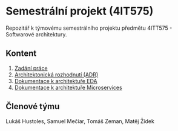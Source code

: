 # Semestrální projekt (4IT575)

Repozitář k týmovému semestrálního projektu předmětu 4ITT575 - Softwarové architektury.

## Kontent
1.  [Zadání práce](https://github.com/tomceman1313/4IT575-semestralka/blob/main/ASSIGNMENT.md "Zadání práce")
1.  [Architektonická rozhodnutí (ADR)](https://github.com/tomceman1313/4IT575-semestralka/tree/main/ADR "Architektonická rozhodnutí (ADR)")
1.  [Dokumentace k architektuře EDA](https://github.com/tomceman1313/4IT575-semestralka/tree/main/EDA "Dokumentace k architektuře EDA")
1.  [Dokumentace k architektuře Microservices](https://github.com/tomceman1313/4IT575-semestralka/tree/main/microservices "Dokumentace k architektuře Microservices")

## Členové týmu
Lukáš Hustoles, Samuel Mečiar, Tomáš Zeman, Matěj Žídek
